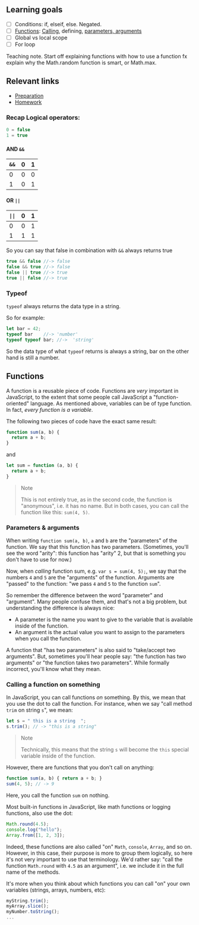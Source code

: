 ## Learning goals
- [ ] Conditions: if, elseif, else. Negated.
- [ ] [Functions](#Functions): [Calling](#calling-a-function-on-something), defining, [parameters, arguments](#parameters--arguments)
- [ ] Global vs local scope
- [ ] For loop

Teaching note. Start off explaining functions with how to use a function fx explain why the Math.random function is smart, or Math.max. 

## Relevant links
* [Preparation](preparation.md)
* [Homework](homework.md)

### Recap Logical operators:

```js
0 = false
1 = true
```

#### AND `&&`   

| `&&` |0|1|
|------|-|-|
|0|0|0|
|1|0|1|

#### OR `||` 

| `\|\|` |0|1|
|------|-|-|
|0|0|1|
|1|1|1|

So you can say that false in combination with `&&` always returns true
```js
true && false //-> false
false && true //-> false
false || true //-> true
true || false //-> true
```

### Typeof

`typeof` always returns the data type in a string. 

So for example:
```js
let bar = 42; 
typeof bar    //-> 'number' 
typeof typeof bar; //->  'string'
```

So the data type of what `typeof` returns is always a string, bar on the other hand is still a number.

## Functions

A function is a reusable piece of code. Functions are *very* important in JavaScript, to the extent that some people call JavaScript a "function-oriented" language. As mentioned above, variables can be of type function. In fact, *every function is a variable*.

The following two pieces of code have the exact same result:

```js
function sum(a, b) {
  return a + b;
}
```

and

```js
let sum = function (a, b) {
  return a + b;
}
```

> Note
>
> This is not entirely true, as in the second code, the function is "anonymous", i.e. it has no name. But in both cases, you can call the function like this: `sum(4, 5)`.

### Parameters & arguments

When writing `function sum(a, b)`, `a` and `b` are the "parameters" of the function. We say that this function has two parameters. (Sometimes, you'll see the word "arity": this function has "arity" 2, but that is something you don't have to use for now.)

Now, when *calling* function sum, e.g. `var s = sum(4, 5);`, we say that the numbers `4` and `5` are the "arguments" of the function. Arguments are "passed" to the function: "we pass `4` and `5` to the function `sum`".

So remember the difference between the word "parameter" and "argument". Many people confuse them, and that's not a big problem, but understanding the difference is always nice:

* A parameter is the name you want to give to the variable that is available inside of the function.
* An argument is the actual value you want to assign to the parameters when you call the function.

A function that "has two parameters" is also said to "take/accept two arguments". But, sometimes you'll hear people say: "the function has two arguments" or "the function takes two parameters". While formally incorrect, you'll know what they mean.

### Calling a function on something

In JavaScript, you can call functions *on* something. By this, we mean that you use the dot to call the function. For instance, when we say "call method `trim` on string `s`", we mean:

```js
let s = " this is a string  ";
s.trim(); // -> "this is a string"
```

> Note
>
> Technically, this means that the string `s` will become the `this` special variable inside of the function.

However, there are functions that you don't call on anything:

```js
function sum(a, b) { return a + b; }
sum(4, 5); // -> 9
```

Here, you call the function `sum` on nothing.

Most built-in functions in JavaScript, like math functions or logging functions, also use the dot:

```js
Math.round(4.5);
console.log("hello");
Array.from([1, 2, 3]);
```

Indeed, these functions are also called "on" `Math`, `console`, `Array`, and so on. However, in this case, their purpose is more to group them logically, so here it's not very important to use that terminology. We'd rather say: "call the function `Math.round` with `4.5` as an argument", i.e. we include it in the full name of the methods.

It's more when you think about which functions you can call "on" your own variables (strings, arrays, numbers, etc):

```js
myString.trim();
myArray.slice();
myNumber.toString();
...
```
